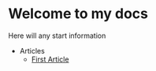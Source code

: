 # Welcome to my docs

Here will any start information

* Articles
  - [First Article](/articles/first_article.md)